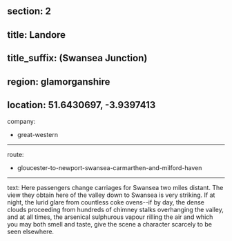 section: 2
----
title: Landore
----
title_suffix: (Swansea Junction)
----
region: glamorganshire
----
location: 51.6430697, -3.9397413
----
company:
- great-western
----
route:
- gloucester-to-newport-swansea-carmarthen-and-milford-haven
----
text: Here passengers change carriages for Swansea two miles distant. The view they obtain here of the valley down to Swansea is very striking. If at night, the lurid glare from countless coke ovens--if by day, the dense clouds proceeding from hundreds of chimney stalks overhanging the valley, and at all times, the arsenical sulphurous vapour rilling the air and which you may both smell and taste, give the scene a character scarcely to be seen elsewhere.
